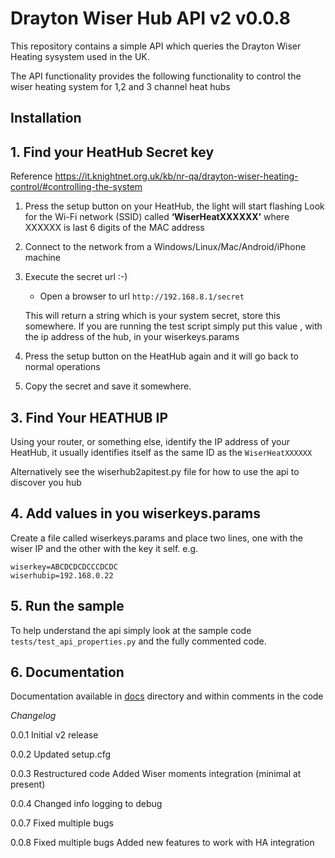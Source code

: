 # Drayton Wiser Hub API v2 v0.0.8

This repository contains a simple API which queries the Drayton Wiser Heating sysystem used in the UK.

The API functionality provides the following functionality to control the wiser heating system for 1,2 and 3 channel heat hubs

## Installation



## 1. Find your HeatHub Secret key
Reference https://it.knightnet.org.uk/kb/nr-qa/drayton-wiser-heating-control/#controlling-the-system
1. Press the setup button on your HeatHub, the light will start flashing
Look for the Wi-Fi network (SSID) called **‘WiserHeatXXXXXX’** where XXXXXX is last 6 digits of the MAC address
2. Connect to the network from a Windows/Linux/Mac/Android/iPhone machine
3. Execute the secret url :-)
   * Open a browser to url `http://192.168.8.1/secret`
 
   This will return a string which is your system secret, store this somewhere. If you are running the test script simply put this value , with the ip address of the hub, in your wiserkeys.params

4. Press the setup button on the HeatHub again and it will go back to normal operations
5. Copy the secret and save it somewhere.
## 3. Find Your HEATHUB IP

Using your router, or something else, identify the IP address of your HeatHub, it usually identifies itself as the same ID as the ``WiserHeatXXXXXX`` 

Alternatively see the wiserhub2apitest.py file for how to use the api to discover you hub

## 4. Add values in you wiserkeys.params
Create a file called wiserkeys.params and place two lines, one with the wiser IP and the other with the key it self. 
e.g.
```
wiserkey=ABCDCDCDCCCDCDC
wiserhubip=192.168.0.22
```

## 5. Run the sample
To help understand the api simply look at the sample code ```tests/test_api_properties.py``` and the fully commented code. 

## 6. Documentation

Documentation available in [docs](docs) directory and within comments in the code

*Changelog*

0.0.1
Initial v2 release

0.0.2
Updated setup.cfg

0.0.3
Restructured code
Added Wiser moments integration (minimal at present)

0.0.4
Changed info logging to debug

0.0.7
Fixed multiple bugs

0.0.8
Fixed multiple bugs
Added new features to work with HA integration